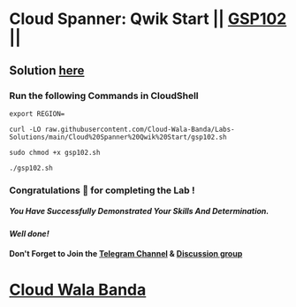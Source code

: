 # Cloud Spanner: Qwik Start || [GSP102](https://www.cloudskillsboost.google/focuses/1774?parent=catalog) ||

## Solution [here](https://youtu.be/INJoqAqXmqY)

### Run the following Commands in CloudShell

```
export REGION=
```
```
curl -LO raw.githubusercontent.com/Cloud-Wala-Banda/Labs-Solutions/main/Cloud%20Spanner%20Qwik%20Start/gsp102.sh

sudo chmod +x gsp102.sh

./gsp102.sh
```

### Congratulations 🎉 for completing the Lab !

##### *You Have Successfully Demonstrated Your Skills And Determination.*

#### *Well done!*

#### Don't Forget to Join the [Telegram Channel](https://t.me/cloudwalabanda) & [Discussion group](https://t.me/cloudwalabandachats)

# [Cloud Wala Banda](https://www.youtube.com/@cloudwalabanda)
